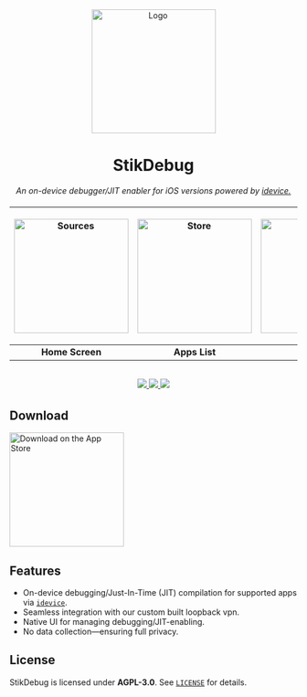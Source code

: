 <div align="center">
   <a href="https://apps.apple.com/us/app/stikdebug/id6744045754" target="_blank" rel="noopener noreferrer">
   <img width="217" height="217" src="/assets/StikJIT_Rounded_Corners.png" alt="Logo">
   </a>
</div>
   

<div align="center">
  <h1><b>StikDebug</b></h1>
  <p><i> An on-device debugger/JIT enabler for iOS versions powered by <a href="https://github.com/jkcoxson/idevice">idevice.</a> </i></p>
</div>
<h6 align="center">

| <p align="center"><picture><source media="(prefers-color-scheme: dark)" srcset="https://github.com/neoarz/StikJIT/blob/main/assets/views/dark/HomeScreen.PNG?raw=true"><source media="(prefers-color-scheme: light)" srcset="https://github.com/neoarz/StikJIT/blob/main/assets/views/light/HomeScreen.PNG?raw=true"><img alt="Sources" src="https://github.com/neoarz/StikJIT/blob/main/assets/views/dark/HomeScreen.PNG?raw=true" width="200"></picture></p> | <p align="center"><picture><source media="(prefers-color-scheme: dark)" srcset="https://github.com/neoarz/StikJIT/blob/main/assets/views/dark/AppsList.PNG?raw=true"><source media="(prefers-color-scheme: light)" srcset="https://github.com/neoarz/StikJIT/blob/main/assets/views/light/AppsList.PNG?raw=true"><img alt="Store" src="https://github.com/neoarz/StikJIT/blob/main/assets/views/dark/AppsList.PNG?raw=true" width="200"></picture></p> | <p align="center"><picture><source media="(prefers-color-scheme: dark)" srcset="https://github.com/neoarz/StikJIT/blob/main/assets/views/dark/Settings.PNG?raw=true"><source media="(prefers-color-scheme: light)" srcset="https://github.com/neoarz/StikJIT/blob/main/assets/views/light/Settings.PNG?raw=true"><img alt="Library" src="https://github.com/neoarz/StikJIT/blob/main/assets/views/dark/Settings.PNG?raw=true" width="200"></picture></p> | <p align="center"><picture><source media="(prefers-color-scheme: dark)" srcset="https://github.com/neoarz/StikJIT/blob/main/assets/views/dark/GetJIT.gif?raw=true"><source media="(prefers-color-scheme: light)" srcset="https://github.com/neoarz/StikJIT/blob/main/assets/views/light/GetJIT.gif?raw=true"><img alt="Signing" src="https://github.com/neoarz/StikJIT/blob/main/assets/views/dark/GetJIT.gif?raw=true" width="200"></picture></p> |
|:--:|:--:|:--:|:--:|
| **Home Screen** | **Apps List** | **Settings** | **JIT Under 10 Seconds** |
<h6 align="center">

  <a href="https://discord.gg/ZnNcrRT3M8">
    <img src="https://img.shields.io/badge/Discord-join%20us-7289DA?logo=discord&logoColor=white&style=for-the-badge&labelColor=23272A" />
  </a>
  <a href="https://github.com/0-Blu/StikDebug/blob/main/LICENSE">
    <img src="https://img.shields.io/github/license/0-Blu/StikJIT?label=License&color=5865F2&style=for-the-badge&labelColor=23272A" />
  </a>
  </a>
  <a href="https://github.com/0-Blu/StikDebug/stargazers">
    <img src="https://img.shields.io/github/stars/0-Blu/StikJIT?label=Stars&color=FEE75C&style=for-the-badge&labelColor=23272A" />
  </a>
  <br />
</h6>

## Download
<div>
  <a href="https://apps.apple.com/us/app/stikdebug/id6744045754" target="_blank" rel="noopener noreferrer">
    <img src="https://developer.apple.com/assets/elements/badges/download-on-the-app-store.svg" alt="Download on the App Store" style="width: 200px; height: auto;">
  </a>
</div>

## Features  
- On-device debugging/Just-In-Time (JIT) compilation for supported apps via [`idevice`](https://github.com/jkcoxson/idevice).  
- Seamless integration with our custom built loopback vpn.  
- Native UI for managing debugging/JIT-enabling.  
- No data collection—ensuring full privacy. 

## License  
StikDebug is licensed under **AGPL-3.0**. See [`LICENSE`](LICENSE) for details.  

